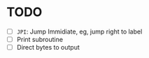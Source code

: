 # TODO
- [ ] `JPI`: Jump Immidiate, eg, jump right to label
- [ ] Print subroutine
- [ ] Direct bytes to output
